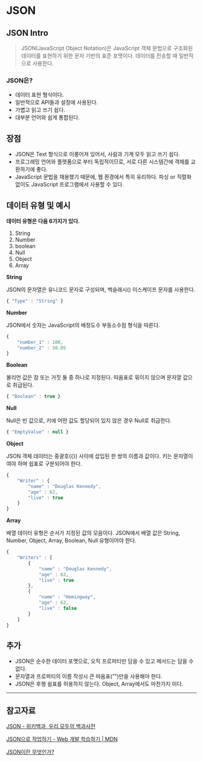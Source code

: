 # JSON

## JSON Intro

> JSON(JavaScript Object Notation)은 JavaScript 객체 문법으로 구조화된 데이터를 표현하기 위한 문자 기반의 표준 포맷이다. 데이터를 전송할 때 일반적으로 사용한다.
> 

### JSON은?

- 데이터 표현 형식이다.
- 일반적으로 API들과 설정에 사용된다.
- 가볍고 읽고 쓰기 쉽다.
- 대부분 언어와 쉽게 통합된다.

## 장점

- JSON은 Text 형식으로 이룽어져 있어서, 사람과 기계 모두 읽고 쓰기 쉽다.
- 프로그래밍 언어와 플랫폼으로 부터 독립적이므로, 서로 다른 시스템간에 객체를 교환하기에 좋다.
- JavaScript 문법을 채용했기 때문에, 웹 환경에서 특히 유리하다. 파싱 or 직렬화 없이도 JavaScript 프로그램에서 사용할 수 있다.

## 데이터 유형 및 예시

**데이터 유형은 다음 6가지가 있다.**

1. String
2. Number
3. boolean
4. Null
5. Object
6. Array

**String**

JSON의 문자열은 유니코드 문자로 구성되며, 백슬래시(\) 이스케이프 문자를 사용한다.

```jsx
{ "Type" : "String" }
```

**Number**

JSON에서 숫자는 JavaScript의 배정도수 부동소수점 형식을 따른다.

```jsx
{
	"number_1" : 100,
	"number_2" : 30.05
}
```

**Boolean**

불리언 값은 참 또는 거짓 둘 중 하나로 지정된다. 따옴표로 묶이지 않으며 문자열 값으로 취급된다.

```jsx
{ "Boolean" : true }
```

**Null**

Null은 빈 값으로, 키에 어떤 값도 할당되어 있지 않은 경우 Null로 취급한다.

```jsx
{ "EmptyValue" : null }
```

**Object**

JSON 객체 데이터는 중괄호({}) 사이에 삽입된 한 쌍의 이름과 값이다. 키는 문자열이여야 하며 쉽표로 구분되어야 한다.

```jsx
{
	"Writer" : {
		"name" : "Douglas Kennedy",
		"age" : 62,
		"live" : true
	}
}
```

**Array**

배열 데이터 유형은 순서가 지정된 값의 모음이다. JSON에서 배열 값은 String, Number, Object, Array, Boolean, Null 유형이어야 한다.

```jsx
{
	"Writers" : [
		{
			"name" : "Douglas Kennedy",
			"age" : 62,
			"live" : true
		},
		{
			"name" : "Hemingway",
			"age" : 62,
			"live" : false
		}
	]
}
```

## 추가

- JSON은 순수한 데이터 포맷으로, 오직 프로퍼티만 담을 수 있고 메서드는 담을 수 없다.
- 문자열과 프로퍼티의 이름 작성시 큰 따옴표(””)만을 사용해야 한다.
- JSON은 후행 쉼표를 허용하지 않는다. Object, Array에서도 마찬가지 이다.

---

## 참고자료

[JSON - 위키백과, 우리 모두의 백과사전](https://ko.wikipedia.org/wiki/JSON)

[JSON으로 작업하기 - Web 개발 학습하기 | MDN](https://developer.mozilla.org/ko/docs/Learn/JavaScript/Objects/JSON)

[JSON이란 무엇인가?](https://www.oracle.com/kr/database/what-is-json/)